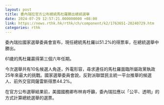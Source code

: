 ```yaml
---
layout: post
title: 委內瑞拉官方公布總統馬杜羅勝出總統選舉
date: 2024-07-29 12:57:21.000000000 +08:00
link: https://news.rthk.hk/rthk/ch/component/k2/1763651-20240729.htm
categories: rthk
---
```


委內瑞拉國家選舉委員會宣布，現任總統馬杜羅以51.2%的得票率，在總統選舉中勝出。

61歲的馬杜羅贏得第三個六年任期。

今次選舉共有10名候選人角逐，外電形容，尋求連任的馬杜羅面臨所屬政黨執政25年來最大的挑戰。國家選舉委員會說，反對派聯盟民主統一平台推舉的候選人、前外交官岡薩雷斯得票44.2%。

在官方公布選舉結果前，美國國務卿布林肯呼籲，委內瑞拉應以「公平、透明」的方式計算總統選舉的選票。
